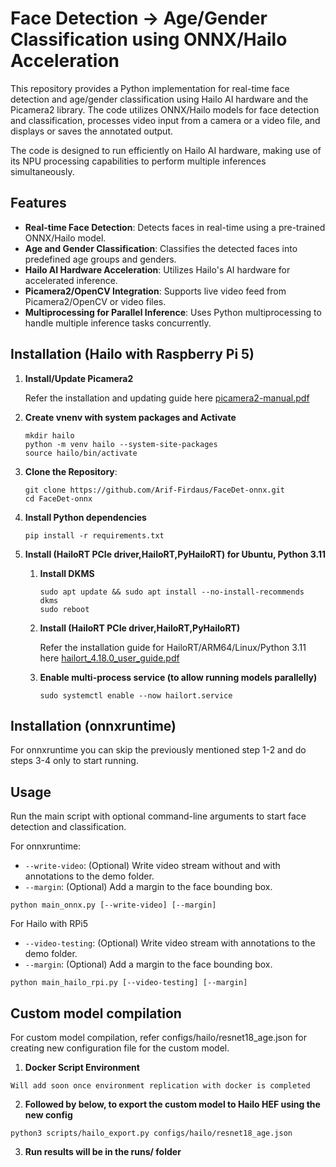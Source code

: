 # Face Detection -> Age/Gender Classification using ONNX/Hailo Acceleration

This repository provides a Python implementation for real-time face detection and age/gender classification using Hailo AI hardware and the Picamera2 library. The code utilizes ONNX/Hailo models for face detection and classification, processes video input from a camera or a video file, and displays or saves the annotated output.

The code is designed to run efficiently on Hailo AI hardware, making use of its NPU processing capabilities to perform multiple inferences simultaneously.

## Features

- **Real-time Face Detection**: Detects faces in real-time using a pre-trained ONNX/Hailo model.
- **Age and Gender Classification**: Classifies the detected faces into predefined age groups and genders.
- **Hailo AI Hardware Acceleration**: Utilizes Hailo's AI hardware for accelerated inference.
- **Picamera2/OpenCV Integration**: Supports live video feed from Picamera2/OpenCV or video files.
- **Multiprocessing for Parallel Inference**: Uses Python multiprocessing to handle multiple inference tasks concurrently.

## Installation (Hailo with Raspberry Pi 5)

1. **Install/Update Picamera2**

   Refer the installation and updating guide here [picamera2-manual.pdf](https://github.com/user-attachments/files/16744920/picamera2-manual.pdf)

2. **Create vnenv with system packages and Activate**
   ```
   mkdir hailo
   python -m venv hailo --system-site-packages
   source hailo/bin/activate
   ```
3. **Clone the Repository**:
   ```
   git clone https://github.com/Arif-Firdaus/FaceDet-onnx.git
   cd FaceDet-onnx
   ```
4. **Install Python dependencies**
   ```
   pip install -r requirements.txt
   ```
5. **Install (HailoRT PCIe driver,HailoRT,PyHailoRT) for Ubuntu, Python 3.11**
   1. **Install DKMS**
      ```
      sudo apt update && sudo apt install --no-install-recommends dkms
      sudo reboot
      ```
   2. **Install (HailoRT PCIe driver,HailoRT,PyHailoRT)**

      Refer the installation guide for HailoRT/ARM64/Linux/Python 3.11 here [hailort_4.18.0_user_guide.pdf](https://github.com/user-attachments/files/16744913/hailort_4.18.0_user_guide.pdf)
      
   4. **Enable multi-process service (to allow running models parallelly)**
      ```
      sudo systemctl enable --now hailort.service
      ```

## Installation (onnxruntime)

For onnxruntime you can skip the previously mentioned step 1-2 and do steps 3-4 only to start running.
      
## Usage

Run the main script with optional command-line arguments to start face detection and classification.

For onnxruntime:
- `--write-video`: (Optional) Write video stream without and with annotations to the demo folder.
- `--margin`: (Optional) Add a margin to the face bounding box.
```
python main_onnx.py [--write-video] [--margin]
```

For Hailo with RPi5
- `--video-testing`: (Optional) Write video stream with annotations to the demo folder.
- `--margin`: (Optional) Add a margin to the face bounding box.
```
python main_hailo_rpi.py [--video-testing] [--margin]
```

## Custom model compilation

For custom model compilation, refer configs/hailo/resnet18_age.json for creating new configuration file for the custom model.

1. **Docker Script Environment**
```
Will add soon once environment replication with docker is completed
```

2. **Followed by below, to export the custom model to Hailo HEF using the new config**
```
python3 scripts/hailo_export.py configs/hailo/resnet18_age.json
```

3. **Run results will be in the runs/ folder**
